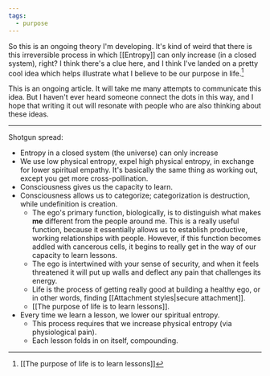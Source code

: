 ```yaml
---
tags:
  - purpose
---
```


So this is an ongoing theory I'm developing. It's kind of weird that there is this irreversible process in which [[Entropy]] can only increase (in a closed system), right? I think there's a clue here, and I think I've landed on a pretty cool idea which helps illustrate what I believe to be our purpose in life.[^1]

This is an ongoing article. It will take me many attempts to communicate this idea. But I haven't ever heard someone connect the dots in this way, and I hope that writing it out will resonate with people who are also thinking about these ideas.

---

Shotgun spread:
- Entropy in a closed system (the universe) can only increase
- We use low physical entropy, expel high physical entropy, in exchange for lower spiritual empathy. It's basically the same thing as working out, except you get more cross-pollination.
- Consciousness gives us the capacity to learn.
- Consciousness allows us to categorize; categorization is destruction, while undefinition is creation.
	- The ego's primary function, biologically, is to distinguish what makes **me** different from the people around me. This is a really useful function, because it essentially allows us to establish productive, working relationships with people. However, if this function becomes addled with cancerous cells, it begins to really get in the way of our capacity to learn lessons.
	- The ego is intertwined with your sense of security, and when it feels threatened it will put up walls and deflect any pain that challenges its energy.
	- Life is the process of getting really good at building a healthy ego, or in other words, finding [[Attachment styles|secure attachment]].
	- [[The purpose of life is to learn lessons]].
- Every time we learn a lesson, we lower our spiritual entropy.
	- This process requires that we increase physical entropy (via physiological pain).
	- Each lesson folds in on itself, compounding.

[^1]: [[The purpose of life is to learn lessons]]